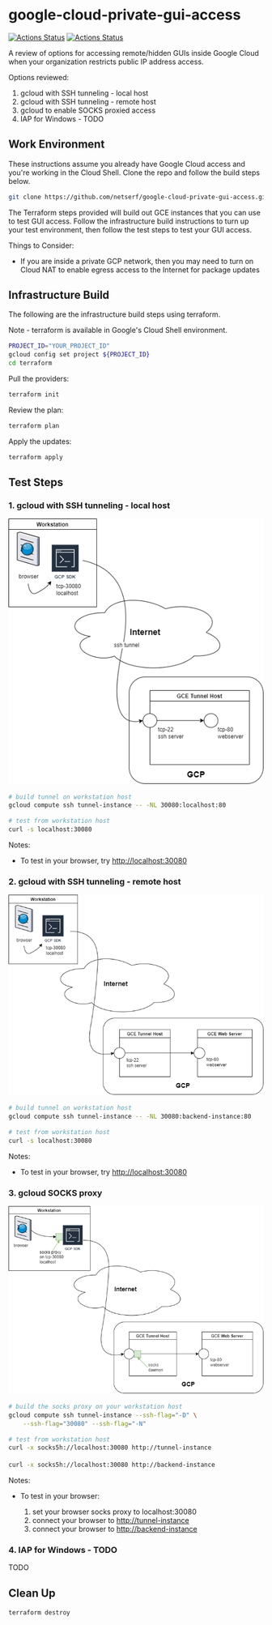 # google-cloud-private-gui-access

[![Actions Status](https://github.com/netserf/google-cloud-private-gui-access/workflows/Terraform%20Lint/badge.svg)](https://github.com/netserf/google-cloud-private-gui-access/actions)
[![Actions Status](https://github.com/netserf/google-cloud-private-gui-access/workflows/Docs/badge.svg)](https://github.com/netserf/google-cloud-private-gui-access/actions)

A review of options for accessing remote/hidden GUIs inside Google Cloud when
your organization restricts public IP address access.

Options reviewed:

1. gcloud with SSH tunneling - local host
1. gcloud with SSH tunneling - remote host
1. gcloud to enable SOCKS proxied access
1. IAP for Windows - TODO

## Work Environment

These instructions assume you already have Google Cloud access and you're
working in the Cloud Shell. Clone the repo and follow the build steps below.

```bash
git clone https://github.com/netserf/google-cloud-private-gui-access.git
```

The Terraform steps provided will build out GCE instances that you can use to
test GUI access. Follow the infrastructure build instructions to turn up your
test environment, then follow the test steps to test your GUI access.

Things to Consider:

* If you are inside a private GCP network, then you may need to turn on Cloud
  NAT to enable egress access to the Internet for package updates

## Infrastructure Build

The following are the infrastructure build steps using terraform.

Note - terraform is available in Google's Cloud Shell environment.

```bash
PROJECT_ID="YOUR_PROJECT_ID"
gcloud config set project ${PROJECT_ID}
cd terraform
```

Pull the providers:

```bash
terraform init
```

Review  the plan:

```bash
terraform plan
```

Apply the updates:

```bash
terraform apply
```

## Test Steps

### 1. gcloud with SSH tunneling - local host

![gcloud ssh tunnel trial - single VM](images/gcloud-tunnel-trials-ssh-with-one-vm.png)

```bash
# build tunnel on workstation host
gcloud compute ssh tunnel-instance -- -NL 30080:localhost:80
```

```bash
# test from workstation host
curl -s localhost:30080
```

Notes:

* To test in your browser, try <http://localhost:30080>

### 2. gcloud with SSH tunneling - remote host

![gcloud ssh tunnel trial - 2 VMs](images/gcloud-tunnel-trials-ssh-with-two-vms.png)

```bash
# build tunnel on workstation host
gcloud compute ssh tunnel-instance -- -NL 30080:backend-instance:80
```

```bash
# test from workstation host
curl -s localhost:30080
```

Notes:

* To test in your browser, try <http://localhost:30080>

### 3. gcloud SOCKS proxy

![gcloud tunnel trials - socks proxy](images/gcloud-tunnel-trials-socks-proxy.png)

```bash
# build the socks proxy on your workstation host
gcloud compute ssh tunnel-instance --ssh-flag="-D" \
    --ssh-flag="30080" --ssh-flag="-N"
```

```bash
# test from workstation host
curl -x socks5h://localhost:30080 http://tunnel-instance

curl -x socks5h://localhost:30080 http://backend-instance
```

Notes:

* To test in your browser:

  1. set your browser socks proxy to localhost:30080
  1. connect your browser to <http://tunnel-instance>
  1. connect your browser to <http://backend-instance>

### 4. IAP for Windows - TODO

TODO

## Clean Up

```bash
terraform destroy
```
